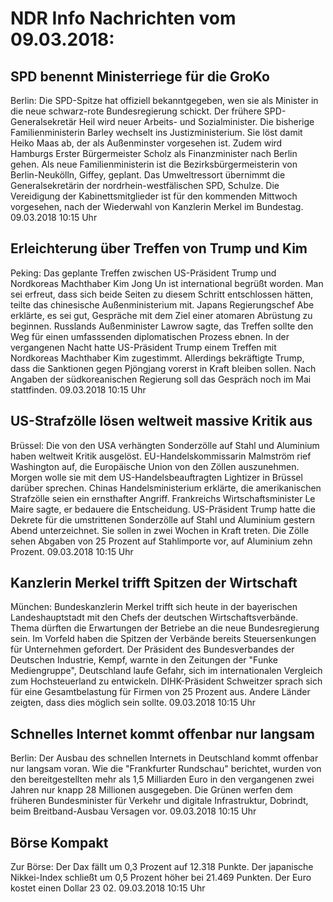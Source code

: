 # NDR Info Nachrichten vom 09.03.2018:


## SPD benennt Ministerriege für die GroKo
Berlin:	Die SPD-Spitze hat offiziell bekanntgegeben, wen sie als Minister in die neue schwarz-rote Bundesregierung schickt. Der frühere SPD-Generalsekretär Heil wird neuer Arbeits- und Sozialminister. Die bisherige Familienministerin Barley wechselt ins Justizministerium. Sie löst damit Heiko Maas ab, der als Außenminster vorgesehen ist. Zudem wird Hamburgs Erster Bürgermeister Scholz als Finanzminister nach Berlin gehen. Als neue Familienministerin ist die Bezirksbürgermeisterin von Berlin-Neukölln, Giffey, geplant. Das Umweltressort übernimmt die Generalsekretärin der nordrhein-westfälischen SPD, Schulze. Die Vereidigung der Kabinettsmitglieder ist für den kommenden Mittwoch vorgesehen, nach der Wiederwahl von Kanzlerin Merkel im Bundestag. 09.03.2018 10:15 Uhr 

## Erleichterung über Treffen von Trump und Kim
Peking: Das geplante Treffen zwischen US-Präsident Trump und Nordkoreas Machthaber Kim Jong Un ist international begrüßt worden. Man sei erfreut, dass sich beide Seiten zu diesem Schritt entschlossen hätten, teilte das chinesische Außenministerium mit. Japans Regierungschef Abe erklärte, es sei gut, Gespräche mit dem Ziel einer atomaren Abrüstung zu beginnen. Russlands Außenminister Lawrow sagte, das Treffen sollte den Weg für einen umfasssenden diplomatischen Prozess ebnen. In der vergangenen Nacht hatte US-Präsident Trump einem Treffen mit Nordkoreas Machthaber Kim zugestimmt. Allerdings bekräftigte Trump, dass die Sanktionen gegen Pjöngjang vorerst in Kraft bleiben sollen. Nach Angaben der südkoreanischen Regierung soll das Gespräch noch im Mai stattfinden. 09.03.2018 10:15 Uhr 

## US-Strafzölle lösen weltweit massive Kritik aus
Brüssel:      Die von den USA verhängten Sonderzölle auf Stahl und Aluminium haben weltweit Kritik ausgelöst. EU-Handelskommissarin Malmström rief Washington auf, die Europäische Union von den Zöllen auszunehmen. Morgen wolle sie mit dem US-Handelsbeauftragten Lightizer in Brüssel darüber sprechen. Chinas Handelsministerium erklärte, die amerikanischen Strafzölle seien ein ernsthafter Angriff. Frankreichs Wirtschaftsminister Le Maire sagte, er bedauere die Entscheidung. US-Präsident Trump hatte die Dekrete für die umstrittenen Sonderzölle auf Stahl und Aluminium gestern Abend unterzeichnet. Sie sollen in zwei Wochen in Kraft treten. Die Zölle sehen Abgaben von 25 Prozent auf Stahlimporte vor, auf Aluminium zehn Prozent. 09.03.2018 10:15 Uhr 

## Kanzlerin Merkel trifft Spitzen der Wirtschaft
München:    Bundeskanzlerin Merkel trifft sich heute in der bayerischen Landeshauptstadt mit den Chefs der deutschen Wirtschaftsverbände. Thema dürften die Erwartungen der Betriebe an die neue Bundesregierung sein. Im Vorfeld haben die Spitzen der Verbände bereits Steuersenkungen für Unternehmen gefordert. Der Präsident des Bundesverbandes der Deutschen Industrie, Kempf, warnte in den Zeitungen der "Funke Mediengruppe", Deutschland laufe Gefahr, sich im internationalen Vergleich zum Hochsteuerland zu entwickeln. DIHK-Präsident Schweitzer sprach sich für eine Gesamtbelastung für Firmen von 25 Prozent aus. Andere Länder zeigten, dass dies möglich sein sollte. 09.03.2018 10:15 Uhr 

## Schnelles Internet kommt offenbar nur langsam
Berlin: Der Ausbau des schnellen Internets in Deutschland kommt offenbar nur langsam voran. Wie die "Frankfurter Rundschau" berichtet, wurden von den bereitgestellten mehr als 1,5 Milliarden Euro in den vergangenen zwei Jahren nur knapp 28 Millionen ausgegeben. Die Grünen werfen dem früheren Bundesminister für Verkehr und digitale Infrastruktur, Dobrindt, beim Breitband-Ausbau Versagen vor. 09.03.2018 10:15 Uhr 

## Börse Kompakt
Zur Börse: Der Dax fällt um 0,3 Prozent auf 12.318 Punkte. Der japanische Nikkei-Index schließt um 0,5 Prozent höher bei 21.469 Punkten. Der Euro kostet einen Dollar 23 02. 09.03.2018 10:15 Uhr 
